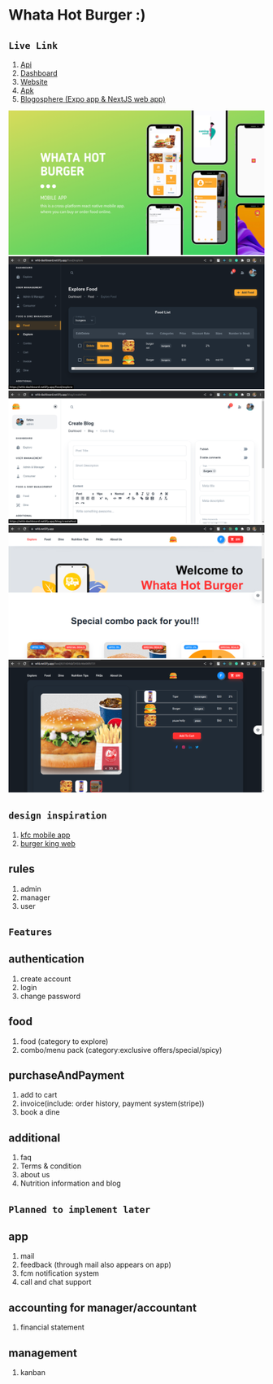 # Whata Hot Burger :)

## `Live Link`

1. [Api](https://whb-backend.onrender.com/faq)
2. [Dashboard](https://whb-dashboard.netlify.app)
3. [Website](https://whb.netlify.app)
4. [Apk](https://drive.google.com/drive/folders/1vI1bpETFdGqg0oTBua3cVgVOcVwcrIla)
5. [Blogosphere (Expo app & NextJS web app)](https://github.com/FahimMontasir/blogosphere-next-app)

![App](/dashboard/src/assets/snap/app-showcase.png "Screenshot of mobile app")
![Dashboard](/dashboard/src/assets/snap/whb-dashboard-fahim.png "Screenshot of explore food page")
![Dashboard](/dashboard/src/assets/snap/whb-dashboard-fahimMontasir.png "Screenshot of dashboard")
![Website](/dashboard/src/assets/snap/whb-web-fahim-montasir.png "Screenshot of website")
![Website](/dashboard/src/assets/snap/whb-web-fahim.png "Screenshot of website")

## `design inspiration`

1. [kfc mobile app](https://play.google.com/store/apps/details?id=com.kfc.egypt&hl=en_US&gl=US)
2. [burger king web](https://www.bk.com/)

## rules

1. admin
2. manager
3. user

## `Features`

## authentication

1. create account
2. login
3. change password

## food

1. food (category to explore)
2. combo/menu pack (category:exclusive offers/special/spicy)

## purchaseAndPayment

1. add to cart
2. invoice(include: order history, payment system(stripe))
3. book a dine

## additional

1. faq
2. Terms & condition
3. about us
4. Nutrition information and blog

## `Planned to implement later`

## app

1. mail
2. feedback (through mail also appears on app)
3. fcm notification system
4. call and chat support

## accounting for manager/accountant

1. financial statement

## management

1. kanban
